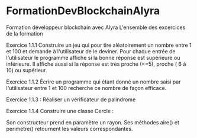 # FormationDevBlockchainAlyra
Formation développeur blockchain avec Alyra 
L'ensemble des excercices de la formation 

Exercice 1.1.1
Construire un jeu qui pour tire aléatoirement un nombre entre 1 et 100 et demande à l'utilisateur de le deviner. Pour chaque entrée de l'utilisateur le programme affiche si la bonne réponse est supérieure ou inférieure. Il affiche aussi si la réponse est très proche (<=5), proche ( 6 à 10) ou supérieur.

Exercice 1.1.2 
Écrire un programme qui étant donné un nombre saisi par l'utilisateur entre 1 et 100 recherche ce nombre de façon efficace.

Exercice 1.1.3 : 
Réaliser un vérificateur de palindrome

Exercice 1.1.4
Construire une classe Cercle :

Son constructeur prend en paramètre un rayon.
Ses méthodes aire() et perimetre() retournent les valeurs correspondantes.
